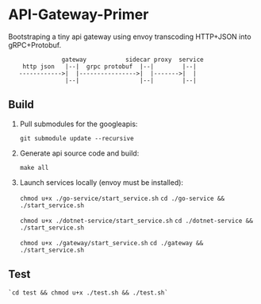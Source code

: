 # API-Gateway-Primer

Bootstraping a tiny api gateway using envoy transcoding HTTP+JSON into gRPC+Protobuf.

                   gateway           sidecar proxy  service
        http json   |--|  grpc protobuf  |--|        |--|
       ------------>|  |---------------->|  |------->|  |
                    |--|                 |--|        |--|

## Build

1. Pull submodules for the googleapis:

    `git submodule update --recursive`

2. Generate api source code and build:

    `make all`

3. Launch services locally (envoy must be installed):

    `chmod u+x ./go-service/start_service.sh`
    `cd ./go-service && ./start_service.sh`

    `chmod u+x ./dotnet-service/start_service.sh`
    `cd ./dotnet-service && ./start_service.sh`

    `chmod u+x ./gateway/start_service.sh`
    `cd ./gateway && ./start_service.sh`

## Test

    `cd test && chmod u+x ./test.sh && ./test.sh`
